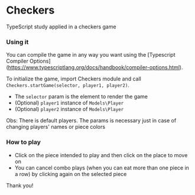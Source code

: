 # Checkers
TypeScript study applied in a checkers game

### Using it
You can compile the game in any way you want using the [Typescript Compiler Options] (https://www.typescriptlang.org/docs/handbook/compiler-options.html).

To initialize the game, import Checkers module and call `Checkers.startGame(selector, player1, player2)`. 
* The `selector` param is the element to render the game
* (Optional) `player1` instance of `Models\Player`
* (Optional) `player2` instance of `Models\Player`

Obs:  There is default players. The params is necessary just in case of changing players' names or piece colors

### How to play

* Click on the piece intended to play and then click on the place to move on
* You can cancel combo plays (when you can eat more than one piece in a row) by clicking again on the selected piece

Thank you!
